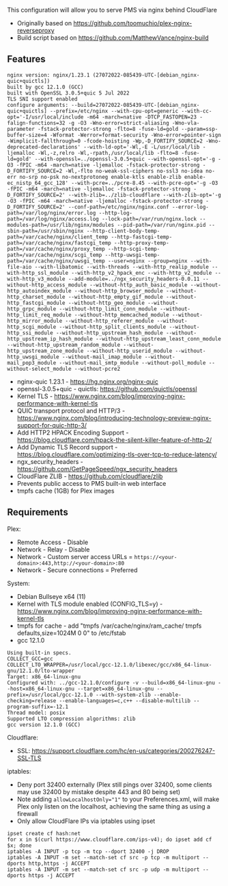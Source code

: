 This configuration will allow you to serve PMS via nginx behind CloudFlare

 * Originally based on https://github.com/toomuchio/plex-nginx-reverseproxy
 * Build script based on https://github.com/MatthewVance/nginx-build

## Features

```
nginx version: nginx/1.23.1 (27072022-085439-UTC-[debian_nginx-quic+quictls])
built by gcc 12.1.0 (GCC)
built with OpenSSL 3.0.5+quic 5 Jul 2022
TLS SNI support enabled
configure arguments: --build=27072022-085439-UTC-[debian_nginx-quic+quictls] --prefix=/etc/nginx --with-cpu-opt=generic --with-cc-opt='-I/usr/local/include -m64 -march=native -DTCP_FASTOPEN=23 -falign-functions=32 -g -O3 -Wno-error=strict-aliasing -Wno-vla-parameter -fstack-protector-strong -flto=8 -fuse-ld=gold --param=ssp-buffer-size=4 -Wformat -Werror=format-security -Wno-error=pointer-sign -Wimplicit-fallthrough=0 -fcode-hoisting -Wp,-D_FORTIFY_SOURCE=2 -Wno-deprecated-declarations' --with-ld-opt='-Wl,-E -L/usr/local/lib -ljemalloc -Wl,-z,relro -Wl,-rpath,/usr/local/lib -flto=8 -fuse-ld=gold' --with-openssl=../openssl-3.0.5+quic --with-openssl-opt='-g -O3 -fPIC -m64 -march=native -ljemalloc -fstack-protector-strong -D_FORTIFY_SOURCE=2 -Wl,-flto no-weak-ssl-ciphers no-ssl3 no-idea no-err no-srp no-psk no-nextprotoneg enable-ktls enable-zlib enable-ec_nistp_64_gcc_128' --with-pcre=../pcre-8.45 --with-pcre-opt='-g -O3 -fPIC -m64 -march=native -ljemalloc -fstack-protector-strong -D_FORTIFY_SOURCE=2' --with-zlib=../zlib-cloudflare --with-zlib-opt='-g -O3 -fPIC -m64 -march=native -ljemalloc -fstack-protector-strong -D_FORTIFY_SOURCE=2' --conf-path=/etc/nginx/nginx.conf --error-log-path=/var/log/nginx/error.log --http-log-path=/var/log/nginx/access.log --lock-path=/var/run/nginx.lock --modules-path=/usr/lib/nginx/modules --pid-path=/var/run/nginx.pid --sbin-path=/usr/sbin/nginx --http-client-body-temp-path=/var/cache/nginx/client_temp --http-fastcgi-temp-path=/var/cache/nginx/fastcgi_temp --http-proxy-temp-path=/var/cache/nginx/proxy_temp --http-scgi-temp-path=/var/cache/nginx/scgi_temp --http-uwsgi-temp-path=/var/cache/nginx/uwsgi_temp --user=nginx --group=nginx --with-file-aio --with-libatomic --with-threads --with-http_realip_module --with-http_ssl_module --with-http_v2_hpack_enc --with-http_v2_module --with-http_v3_module --add-module=../ngx_security_headers-0.0.11 --without-http_access_module --without-http_auth_basic_module --without-http_autoindex_module --without-http_browser_module --without-http_charset_module --without-http_empty_gif_module --without-http_fastcgi_module --without-http_geo_module --without-http_grpc_module --without-http_limit_conn_module --without-http_limit_req_module --without-http_memcached_module --without-http_mirror_module --without-http_referer_module --without-http_scgi_module --without-http_split_clients_module --without-http_ssi_module --without-http_upstream_hash_module --without-http_upstream_ip_hash_module --without-http_upstream_least_conn_module --without-http_upstream_random_module --without-http_upstream_zone_module --without-http_userid_module --without-http_uwsgi_module --without-mail_imap_module --without-mail_pop3_module --without-mail_smtp_module --without-poll_module --without-select_module --without-pcre2
```

* nginx-quic 1.23.1 - https://hg.nginx.org/nginx-quic
* openssl-3.0.5+quic - quictls: https://github.com/quictls/openssl
* Kernel TLS - https://www.nginx.com/blog/improving-nginx-performance-with-kernel-tls
* QUIC transport protocol and HTTP/3 - https://www.nginx.com/blog/introducing-technology-preview-nginx-support-for-quic-http-3/
* Add HTTP2 HPACK Encoding Support - https://blog.cloudflare.com/hpack-the-silent-killer-feature-of-http-2/
* Add Dynamic TLS Record support - https://blog.cloudflare.com/optimizing-tls-over-tcp-to-reduce-latency/
* ngx_security_headers - https://github.com/GetPageSpeed/ngx_security_headers
* CloudFlare ZLIB - https://github.com/cloudflare/zlib
* Prevents public access to PMS built-in web interface
* tmpfs cache (1GB) for Plex images
 
## Requirements
 
Plex:
* Remote Access - Disable
* Network - Relay - Disable
* Network - Custom server access URLs = `https://<your-domain>:443,http://<your-domain>:80`
* Network - Secure connections = Preferred

System: 
* Debian Bullseye x64 (11)
* Kernel with TLS module enabled (CONFIG_TLS=y) - https://www.nginx.com/blog/improving-nginx-performance-with-kernel-tls
* tmpfs for cache - add "tmpfs /var/cache/nginx/ram_cache/ tmpfs defaults,size=1024M 0 0" to /etc/fstab
* gcc 12.1.0

```
Using built-in specs.
COLLECT_GCC=gcc
COLLECT_LTO_WRAPPER=/usr/local/gcc-12.1.0/libexec/gcc/x86_64-linux-gnu/12.1.0/lto-wrapper
Target: x86_64-linux-gnu
Configured with: ../gcc-12.1.0/configure -v --build=x86_64-linux-gnu --host=x86_64-linux-gnu --target=x86_64-linux-gnu --prefix=/usr/local/gcc-12.1.0 --with-system-zlib --enable-checking=release --enable-languages=c,c++ --disable-multilib --program-suffix=-12.1
Thread model: posix
Supported LTO compression algorithms: zlib
gcc version 12.1.0 (GCC)

```

Cloudflare:
* SSL: https://support.cloudflare.com/hc/en-us/categories/200276247-SSL-TLS

iptables:
* Deny port 32400 externally (Plex still pings over 32400, some clients may use 32400 by mistake despite 443 and 80 being set)
* Note adding `allowLocalhostOnly="1"` to your Preferences.xml, will make Plex only listen on the localhost, achieving the same thing as using a firewall
* Only allow CloudFlare IPs via iptables using ipset

```
ipset create cf hash:net
for x in $(curl https://www.cloudflare.com/ips-v4); do ipset add cf $x; done
iptables -A INPUT -p tcp -m tcp --dport 32400 -j DROP
iptables -A INPUT -m set --match-set cf src -p tcp -m multiport --dports http,https -j ACCEPT
iptables -A INPUT -m set --match-set cf src -p udp -m multiport --dports https -j ACCEPT
```
